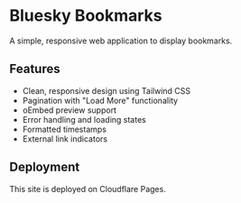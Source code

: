 # Bluesky Bookmarks

A simple, responsive web application to display bookmarks.

## Features

- Clean, responsive design using Tailwind CSS
- Pagination with "Load More" functionality
- oEmbed preview support
- Error handling and loading states
- Formatted timestamps
- External link indicators

## Deployment

This site is deployed on Cloudflare Pages.
